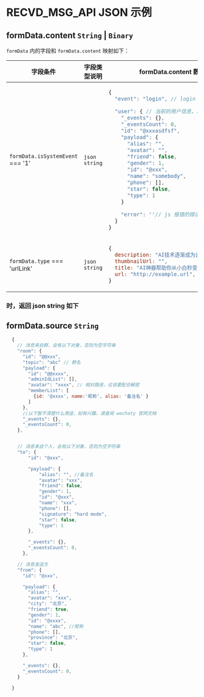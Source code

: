 # RECVD_MSG_API JSON 示例

## formData.content `String` | `Binary`

`formData` 内的字段和 `formData.content` 映射如下：

<table>
  <thead>
    <tr><th>字段条件</th> <th>字段类型说明</th> <th>formData.content 数据结构</th></tr>
  </thead>
  <tbody>
      <tr><td><code>formData.isSystemEvent</code> === '1'</td><td> <code>json string</code></td><td>

```js
{
  "event": "login", // login | logout | error

  "user": { // 当前的用户信息，没有则为null
    "_events": {},
    "_eventsCount": 0,
    "id": "@xxxasdfsf",
    "payload": {
      "alias": "",
      "avatar": "",
      "friend": false,
      "gender": 1,
      "id": "@xxx",
      "name": "somebody",
      "phone": [],
      "star": false,
      "type": 1
    }

    "error": ''// js 报错的错误栈信息
  }
}
```

</td></tr>
<tr>
<td><code>formData.type</code> === 'urlLink'</td>
<td>
<code>json string</code>
</td>
<td>

```js
{
  description: "AI技术逐渐成为设计师的灵感库",
  thumbnailUrl: "",
  title: "AI神器帮助你从小白秒变设计师",
  url: "http://example.url",
}
```

</td>
</tr>
  </tbody>
</table>

### 时，返回 json string 如下

## formData.source `String`

```js
  {
    // 消息来自群，会有以下对象，否则为空字符串
    "room": {
      "id": "@@xxx",
      "topic": "abc" // 群名
      "payload": {
        "id": "@@xxxx",
        "adminIdList": [],
        "avatar": "xxxx", // 相对路径，应该要配合解密
        "memberList": [
          {id: '@xxxx', name:'昵称', alias: '备注名' }
        ]
      },
      //以下暂不清楚什么用途，如有兴趣，请查阅 wechaty 官网文档
      "_events": {},
      "_eventsCount": 0,
    },


    // 消息来自个人，会有以下对象，否则为空字符串
    "to": {
        "id": "@xxx",

        "payload": {
            "alias": "", //备注名
            "avatar": "xxx",
            "friend": false,
            "gender": 1,
            "id": "@xxx",
            "name": "xxx",
            "phone": [],
            "signature": "hard mode",
            "star": false,
            "type": 1
        },

        "_events": {},
        "_eventsCount": 0,
      },

    // 消息发送方
    "from": {
      "id": "@xxx",

      "payload": {
        "alias": "",
        "avatar": "xxx",
        "city": "北京",
        "friend": true,
        "gender": 1,
        "id": "@xxxx",
        "name": "abc", //昵称
        "phone": [],
        "province": "北京",
        "star": false,
        "type": 1
      },

      "_events": {},
      "_eventsCount": 0,
    }

  }
```
